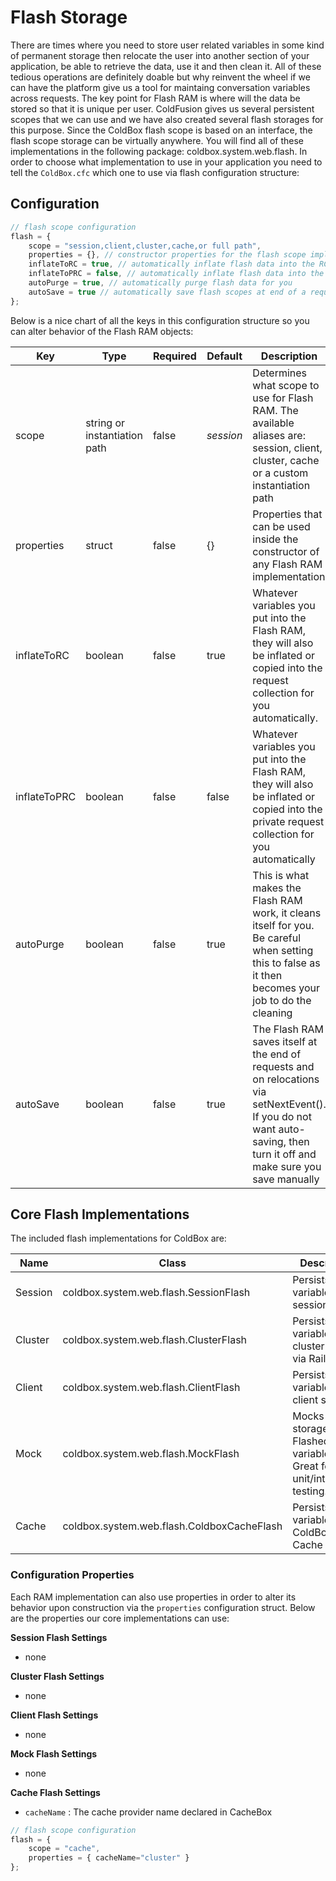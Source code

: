 # Flash Storage

There are times where you need to store user related variables in some kind of permanent storage then relocate the user into another section of your application, be able to retrieve the data, use it and then clean it. All of these tedious operations are definitely doable but why reinvent the wheel if we can have the platform give us a tool for maintaing conversation variables across requests. The key point for Flash RAM is where will the data be stored so that it is unique per user. ColdFusion gives us several persistent scopes that we can use and we have also created several flash storages for this purpose. Since the ColdBox flash scope is based on an interface, the flash scope storage can be virtually anywhere. You will find all of these implementations in the following package: coldbox.system.web.flash. In order to choose what implementation to use in your application you need to tell the `ColdBox.cfc` which one to use via flash configuration structure:

## Configuration

```js
// flash scope configuration
flash = {
	scope = "session,client,cluster,cache,or full path",
	properties = {}, // constructor properties for the flash scope implementation
	inflateToRC = true, // automatically inflate flash data into the RC scope
	inflateToPRC = false, // automatically inflate flash data into the PRC scope
	autoPurge = true, // automatically purge flash data for you
	autoSave = true // automatically save flash scopes at end of a request and on relocations.
};
```

Below is a nice chart of all the keys in this configuration structure so you can alter behavior of the Flash RAM objects:

|Key|Type|Required|Default|Description|
|--|--|--|--|--|
|scope|string or instantiation path |false|*session*|Determines what scope to use for Flash RAM. The available aliases are: session, client, cluster, cache or a custom instantiation path|
|properties|struct|false|{}|Properties that can be used inside the constructor of any Flash RAM implementation|
|inflateToRC |boolean|false|true|Whatever variables you put into the Flash RAM, they will also be inflated or copied into the request collection for you automatically.|
|inflateToPRC |boolean|false|false|Whatever variables you put into the Flash RAM, they will also be inflated or copied into the private request collection for you automatically|
|autoPurge |boolean|false|true|This is what makes the Flash RAM work, it cleans itself for you. Be careful when setting this to false as it then becomes your job to do the cleaning|
|autoSave |boolean|false|true|The Flash RAM saves itself at the end of requests and on relocations via setNextEvent(). If you do not want auto-saving, then turn it off and make sure you save manually|

## Core Flash Implementations

The included flash implementations for ColdBox are:

|Name|Class|Description|
|--|--|--|
|Session|coldbox.system.web.flash.SessionFlash |Persists variables in session scope|
|Cluster|coldbox.system.web.flash.ClusterFlash |Persists variables in cluster scope via Railo only|
|Client|coldbox.system.web.flash.ClientFlash |Persists variables in client scope|
|Mock|coldbox.system.web.flash.MockFlash |Mocks the storage of Flashed variables. Great for unit/integration testing.|
|Cache|coldbox.system.web.flash.ColdboxCacheFlash |Persists variables in the ColdBox Cache|


### Configuration Properties

Each RAM implementation can also use properties in order to alter its behavior upon construction via the `properties` configuration struct. Below are the properties our core implementations can use:

**Session Flash Settings**
* none

**Cluster Flash Settings**
* none

**Client Flash Settings**
* none

**Mock Flash Settings**
* none

**Cache Flash Settings**
* `cacheName` : The cache provider name declared in CacheBox

```js
// flash scope configuration
flash = {
	scope = "cache",
	properties = { cacheName="cluster" }
};
```
